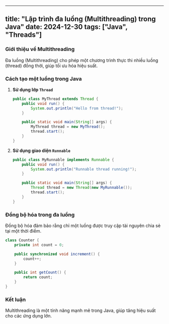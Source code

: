 
---
title: "Lập trình đa luồng (Multithreading) trong Java"
date: 2024-12-30
tags: ["Java", "Threads"]
---

### Giới thiệu về Multithreading
Đa luồng (Multithreading) cho phép một chương trình thực thi nhiều luồng (thread) đồng thời, giúp tối ưu hóa hiệu suất.

### Cách tạo một luồng trong Java
1. **Sử dụng lớp `Thread`**  
   ```java
   public class MyThread extends Thread {
       public void run() {
           System.out.println("Hello from thread!");
       }

       public static void main(String[] args) {
           MyThread thread = new MyThread();
           thread.start();
       }
   }
   ```

2. **Sử dụng giao diện `Runnable`**  
   ```java
   public class MyRunnable implements Runnable {
       public void run() {
           System.out.println("Runnable thread running!");
       }

       public static void main(String[] args) {
           Thread thread = new Thread(new MyRunnable());
           thread.start();
       }
   }
   ```

### Đồng bộ hóa trong đa luồng
Đồng bộ hóa đảm bảo rằng chỉ một luồng được truy cập tài nguyên chia sẻ tại một thời điểm.
```java
class Counter {
    private int count = 0;

    public synchronized void increment() {
        count++;
    }

    public int getCount() {
        return count;
    }
}
```

### Kết luận
Multithreading là một tính năng mạnh mẽ trong Java, giúp tăng hiệu suất cho các ứng dụng lớn.
